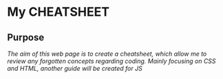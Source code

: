 # My CHEATSHEET

## Purpose

*The aim of this web page is to create a cheatsheet, which allow me to review any forgotten concepts regarding coding. Mainly focusing on CSS and HTML, another guide will be created for JS*

